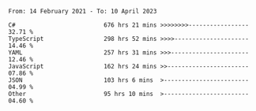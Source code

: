 <!-- [![Top Langs](https://github-readme-stats.vercel.app/api/top-langs/?username=thititongumpun&layout=compact&langs_count=7&theme=prussian)](https://github.com/thititongumpun)
[![Anurag's GitHub stats](https://github-readme-stats.vercel.app/api?username=thititongumpun&hide=stars&show_icons=true&theme=prussian)](https://github.com/thititongumpun) -->

<!--START_SECTION:waka-->

```text
From: 14 February 2021 - To: 10 April 2023

C#                         676 hrs 21 mins >>>>>>>>-----------------   32.71 %
TypeScript                 298 hrs 52 mins >>>>---------------------   14.46 %
YAML                       257 hrs 31 mins >>>----------------------   12.46 %
JavaScript                 162 hrs 24 mins >>-----------------------   07.86 %
JSON                       103 hrs 6 mins  >------------------------   04.99 %
Other                      95 hrs 10 mins  >------------------------   04.60 %
```

<!--END_SECTION:waka-->
